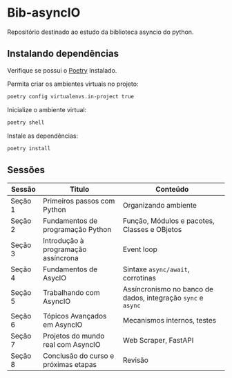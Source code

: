 # Bib-asyncIO
Repositório destinado ao estudo da biblioteca asyncio do python.

## Instalando dependências

Verifique se possui o [Poetry](https://python-poetry.org/) Instalado.

Permita criar os ambientes virtuais no projeto:

```zsh
poetry config virtualenvs.in-project true
```

Inicialize o ambiente virtual:

```zsh
poetry shell
```

Instale as dependências:

```zsh
poetry install
```

## Sessões

| Sessão  | Titulo                               | Conteúdo                                                      |
| ------- | ------------------------------------ | ------------------------------------------------------------- |
| Seção 1 | Primeiros passos com Python          | Organizando ambiente                                          |
| Seção 2 | Fundamentos de programação Python    | Função, Módulos e pacotes, Classes e OBjetos                  |
| Seção 3 | Introdução à programação assíncrona  | Event loop                                                    |
| Seção 4 | Fundamentos de AsycIO                | Sintaxe `async/await`, corrotinas                             |
| Seção 5 | Trabalhando com AsyncIO              | Assíncronismo no banco de dados, integração `sync` e  `async` |
| Seção 6 | Tópicos Avançados em AsyncIO         | Mecanismos internos, testes                                   |
| Seção 7 | Projetos do mundo real com AsyncIO   | Web Scraper, FastAPI                                          |
| Seção 8 | Conclusão do curso e próximas etapas | Revisão                                                       |